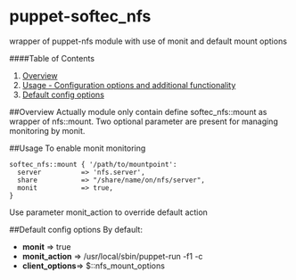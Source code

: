 puppet-softec\_nfs
=================

wrapper of puppet-nfs module with use of monit and default mount options

####Table of Contents

1. [Overview](#overview)
2. [Usage - Configuration options and additional functionality](#usage)
3. [Default config options](#default-config-options)

##Overview
Actually module only contain define softec\_nfs::mount as wrapper  of nfs::mount. Two optional parameter are present for managing monitoring by monit.

##Usage
To enable monit monitoring

    softec_nfs::mount { '/path/to/mountpoint':
      server          => 'nfs.server',
      share           => "/share/name/on/nfs/server",
      monit           => true,
    }

Use parameter monit\_action to override default action

##Default config options
By default:

 * **monit**         => true
 * **monit\_action** => /usr/local/sbin/puppet-run -f1 -c
 * **client_options**=> $::nfs\_mount\_options
